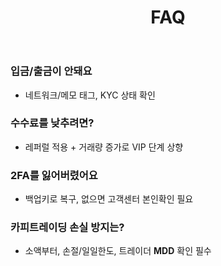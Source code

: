 ﻿---
title: "FAQ"
description: "입금/출금, 수수료, 보안, 제재, 복구, 카피트레이딩 자주 묻는 질문"
---

### 입금/출금이 안돼요
- 네트워크/메모 태그, KYC 상태 확인

### 수수료를 낮추려면?
- 레퍼럴 적용 + 거래량 증가로 VIP 단계 상향

### 2FA를 잃어버렸어요
- 백업키로 복구, 없으면 고객센터 본인확인 필요

### 카피트레이딩 손실 방지는?
- 소액부터, 손절/일일한도, 트레이더 **MDD** 확인 필수
